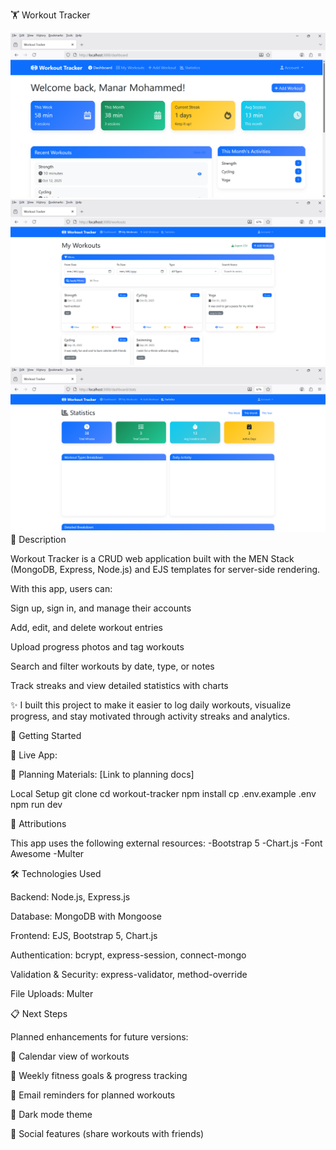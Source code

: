 🏋️ Workout Tracker

![Dashboard](<Screenshot 2025-10-03 142051.png>)
![workout page](<Screenshot 2025-10-03 142150.png>)
![Statics](<Screenshot 2025-10-03 142204.png>)
📖 Description

Workout Tracker is a CRUD web application built with the MEN Stack (MongoDB, Express, Node.js) and EJS templates for server-side rendering.

With this app, users can:

Sign up, sign in, and manage their accounts

Add, edit, and delete workout entries

Upload progress photos and tag workouts

Search and filter workouts by date, type, or notes

Track streaks and view detailed statistics with charts

✨ I built this project to make it easier to log daily workouts, visualize progress, and stay motivated through activity streaks and analytics.

🚀 Getting Started

🔗 Live App: 

📂 Planning Materials: [Link to planning docs] 

Local Setup
git clone <your-repo-url>
cd workout-tracker
npm install
cp .env.example .env
npm run dev


🙌 Attributions

This app uses the following external resources:
-Bootstrap 5
-Chart.js
-Font Awesome
-Multer

🛠️ Technologies Used

Backend: Node.js, Express.js

Database: MongoDB with Mongoose

Frontend: EJS, Bootstrap 5, Chart.js

Authentication: bcrypt, express-session, connect-mongo

Validation & Security: express-validator, method-override

File Uploads: Multer

📋 Next Steps

Planned enhancements for future versions:

📅 Calendar view of workouts

🎯 Weekly fitness goals & progress tracking

📧 Email reminders for planned workouts

🌙 Dark mode theme

🤝 Social features (share workouts with friends)